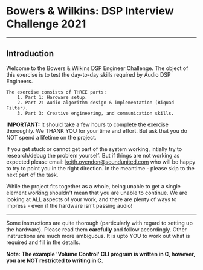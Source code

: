 # Bowers & Wilkins: DSP Interview Challenge 2021
---
## Introduction
Welcome to the Bowers & Wilkins DSP Engineer Challenge.
The object of this exercise is to test the day-to-day skills required by Audio DSP Engineers.

```
The exercise consists of THREE parts:
    1. Part 1: Hardware setup.
    2. Part 2: Audio algorithm design & implementation (Biquad Filter).
    3. Part 3: Creative engineering, and communication skills.
```

**IMPORTANT:**
It should take a few hours to complete the exercise thoroughly.
We THANK YOU for your time and effort. But ask that you do NOT spend a lifetime on the project.

If you get stuck or cannot get part of the system working, intially try to research/debug the problem yourself.
But if things are not working as expected please email: keith.ovenden@soundunited.com who will be happy to try to point you in the right direction.
In the meantime - please skip to the next part of the task.

While the project fits together as a whole, being unable to get a single element working shouldn't mean that you are unable to continue.
We are looking at ALL aspects of your work, and there are plenty of ways to impress - even if the hardware isn't passing audio!

---
Some instructions are quite thorough (particularly with regard to setting up the hardware). Please read them **carefully** and follow accordingly.
Other instructions are much more ambiguous. It is upto YOU to work out what is required and fill in the details.

**Note: The example 'Volume Control' CLI program is written in C, however, you are NOT restricted to writing in C.**
